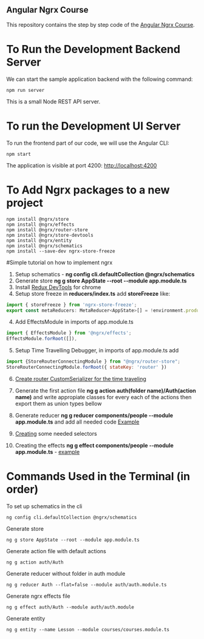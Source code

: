 
## Angular Ngrx Course

This repository contains the step by step code of the [Angular Ngrx Course](https://angular-university.io/course/angular-ngrx-course).

# To Run the Development Backend Server

We can start the sample application backend with the following command:

    npm run server

This is a small Node REST API server.

# To run the Development UI Server

To run the frontend part of our code, we will use the Angular CLI:

    npm start 

The application is visible at port 4200: [http://localhost:4200](http://localhost:4200)



# To Add Ngrx packages to a new project

    npm install @ngrx/store
    npm install @ngrx/effects
    npm install @ngrx/router-store
    npm install @ngrx/store-devtools
    npm install @ngrx/entity
    npm install @ngrx/schematics
    npm install --save-dev ngrx-store-freeze


#Simple tutorial on how to implement ngrx

1. Setup schematics -  **ng config cli.defaultCollection @ngrx/schematics**
2. Generate store **ng g store AppState --root --module app.module.ts**
3. Install [Redux DevTools](https://chrome.google.com/webstore/detail/redux-devtools/lmhkpmbekcpmknklioeibfkpmmfibljd) for chrome
3. Setup store freeze in **reducers/index.ts** add **storeFreeze** like:
```javascript
import { storeFreeze } from 'ngrx-store-freeze';
export const metaReducers: MetaReducer<AppState>[] = !environment.production ? [storeFreeze] : [];
```
4. Add EffectsModule in imports of app.module.ts
```javascript
import { EffectsModule } from '@ngrx/effects';
EffectsModule.forRoot([]),
```
5. Setup Time Travelling Debugger, in imports of app.module.ts add
```javascript
import {StoreRouterConnectingModule } from "@ngrx/router-store";
StoreRouterConnectingModule.forRoot({ stateKey: 'router' })
```
6. [Create router CustomSerializer for the time traveling](https://github.com/Arxero/angular-ngrx-course/commit/0cfc65c97f57df82696cf0174e916bcd017b3caf)

7. Generate the first action file **ng g action auth(folder name)/Auth(action name)** and write appropiate classes for every each of the actions then export them as union types bellow

8. Generate reducer **ng g reducer  components/people --module app.module.ts** and add all needed code [Example](https://github.com/Arxero/angular-ngrx-course/commit/a721a780d78134834458228f8818dd1003e2a510)

9. [Creating](https://github.com/Arxero/angular-ngrx-course/blob/master/src/app/courses/course.selectors.ts) some needed selectors

10. Creating the effects **ng g effect components/people --module app.module.ts** - [example](https://github.com/Arxero/angular-ngrx-course/blob/master/src/app/courses/course.effects.ts)




# Commands Used in the Terminal (in order)
To set up schematics in the cli

    ng config cli.defaultCollection @ngrx/schematics

Generate store

    ng g store AppState --root --module app.module.ts
    
Generate action file with default actions

    ng g action auth/Auth

Generate reducer without folder in auth module

    ng g reducer Auth --flat=false --module auth/auth.module.ts

Generate ngrx effects file

    ng g effect auth/Auth --module auth/auth.module

Generate entity

    ng g entity --name Lesson --module courses/courses.module.ts

